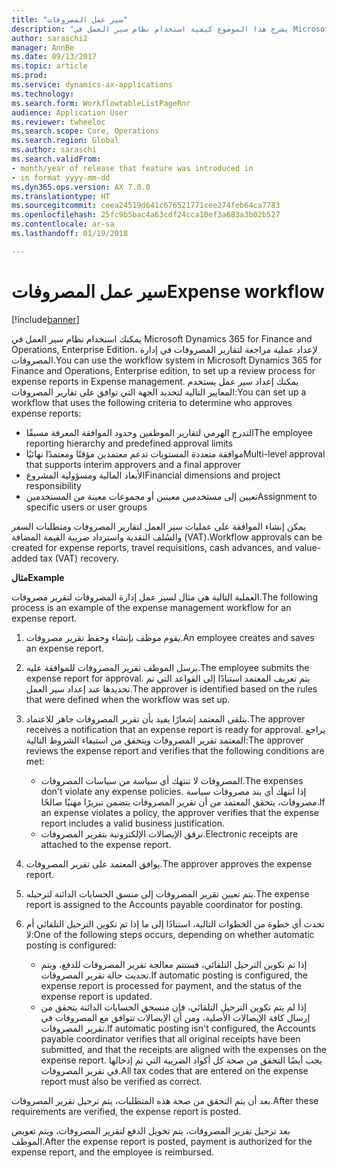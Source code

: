 ```yaml
---
title: "سير عمل المصروفات"
description: "يشرح هذا الموضوع كيفية استخدام نظام سير العمل في Microsoft Dynamics 365 for Finance and Operations, Enterprise Edition، لإعداد عملية مراجعة لتقارير المصروفات في إدارة المصروفات."
author: saraschi2
manager: AnnBe
ms.date: 09/13/2017
ms.topic: article
ms.prod: 
ms.service: dynamics-ax-applications
ms.technology: 
ms.search.form: WorkflowtableListPageRnr
audience: Application User
ms.reviewer: twheeloc
ms.search.scope: Core, Operations
ms.search.region: Global
ms.author: saraschi
ms.search.validFrom:
- month/year of release that feature was introduced in
- in format yyyy-mm-dd
ms.dyn365.ops.version: AX 7.0.0
ms.translationtype: HT
ms.sourcegitcommit: ceea24519d641c676521771cee274feb64ca7783
ms.openlocfilehash: 25fc9b5bac4a63cdf24cca10ef3a683a3b02b527
ms.contentlocale: ar-sa
ms.lasthandoff: 01/19/2018

---
```


# <a name="expense-workflow"></a><span data-ttu-id="3e8b3-103">سير عمل المصروفات</span><span class="sxs-lookup"><span data-stu-id="3e8b3-103">Expense workflow</span></span>

[!include[banner](../includes/banner.md)]

<span data-ttu-id="3e8b3-104">يمكنك استخدام نظام سير العمل في Microsoft Dynamics 365 for Finance and Operations, Enterprise Edition، لإعداد عملية مراجعة لتقارير المصروفات في إدارة المصروفات.</span><span class="sxs-lookup"><span data-stu-id="3e8b3-104">You can use the workflow system in Microsoft Dynamics 365 for Finance and Operations, Enterprise edition, to set up a review process for expense reports in Expense management.</span></span> <span data-ttu-id="3e8b3-105">يمكنك إعداد سير عمل يستخدم المعايير التالية لتحديد الجهة التي توافق على تقارير المصروفات:</span><span class="sxs-lookup"><span data-stu-id="3e8b3-105">You can set up a workflow that uses the following criteria to determine who approves expense reports:</span></span>

- <span data-ttu-id="3e8b3-106">التدرج الهرمي لتقارير الموظفين وحدود الموافقة المعرفة مسبقًا</span><span class="sxs-lookup"><span data-stu-id="3e8b3-106">The employee reporting hierarchy and predefined approval limits</span></span>
- <span data-ttu-id="3e8b3-107">موافقة متعددة المستويات تدعم معتمدين مؤقتًا ومعتمدًا نهائيًا</span><span class="sxs-lookup"><span data-stu-id="3e8b3-107">Multi-level approval that supports interim approvers and a final approver</span></span>
- <span data-ttu-id="3e8b3-108">الأبعاد المالية ومسؤولية المشروع</span><span class="sxs-lookup"><span data-stu-id="3e8b3-108">Financial dimensions and project responsibility</span></span>
- <span data-ttu-id="3e8b3-109">تعيين إلى مستخدمين معينين أو مجموعات معينة من المستخدمين</span><span class="sxs-lookup"><span data-stu-id="3e8b3-109">Assignment to specific users or user groups</span></span>

<span data-ttu-id="3e8b3-110">يمكن إنشاء الموافقة على عمليات سير العمل لتقارير المصروفات ومتطلبات السفر والسُلف النقدية‬ واسترداد ضريبة القيمة المضافة (VAT).</span><span class="sxs-lookup"><span data-stu-id="3e8b3-110">Workflow approvals can be created for expense reports, travel requisitions, cash advances, and value-added tax (VAT) recovery.</span></span>

<span data-ttu-id="3e8b3-111">**مثال**</span><span class="sxs-lookup"><span data-stu-id="3e8b3-111">**Example**</span></span>

<span data-ttu-id="3e8b3-112">العملية التالية هي مثال لسير عمل إدارة المصروفات لتقرير مصروفات.</span><span class="sxs-lookup"><span data-stu-id="3e8b3-112">The following process is an example of the expense management workflow for an expense report.</span></span>

1. <span data-ttu-id="3e8b3-113">يقوم موظف بإنشاء وحفظ تقرير مصروفات.</span><span class="sxs-lookup"><span data-stu-id="3e8b3-113">An employee creates and saves an expense report.</span></span>
2. <span data-ttu-id="3e8b3-114">يرسل الموظف تقرير المصروفات للموافقة عليه.</span><span class="sxs-lookup"><span data-stu-id="3e8b3-114">The employee submits the expense report for approval.</span></span> <span data-ttu-id="3e8b3-115">يتم تعريف المعتمد استنادًا إلى القواعد التي تم تحديدها عند إعداد سير العمل.</span><span class="sxs-lookup"><span data-stu-id="3e8b3-115">The approver is identified based on the rules that were defined when the workflow was set up.</span></span>
3. <span data-ttu-id="3e8b3-116">يتلقى المعتمد إشعارًا يفيد بأن تقرير المصروفات جاهز للاعتماد.</span><span class="sxs-lookup"><span data-stu-id="3e8b3-116">The approver receives a notification that an expense report is ready for approval.</span></span> <span data-ttu-id="3e8b3-117">يراجع المعتمد تقرير المصروفات ويتحقق من استيفاء الشروط التالية:</span><span class="sxs-lookup"><span data-stu-id="3e8b3-117">The approver reviews the expense report and verifies that the following conditions are met:</span></span>

    - <span data-ttu-id="3e8b3-118">المصروفات لا تنتهك أي سياسة من سياسات المصروفات.</span><span class="sxs-lookup"><span data-stu-id="3e8b3-118">The expenses don't violate any expense policies.</span></span> <span data-ttu-id="3e8b3-119">إذا انتهك أي بند مصروفات سياسة مصروفات، يتحقق المعتمد من أن تقرير المصروفات يتضمن تبريرًا مهنيًا صالحًا.</span><span class="sxs-lookup"><span data-stu-id="3e8b3-119">If an expense violates a policy, the approver verifies that the expense report includes a valid business justification.</span></span>
    - <span data-ttu-id="3e8b3-120">ترفق الإيصالات الإلكترونية بتقرير المصروفات.</span><span class="sxs-lookup"><span data-stu-id="3e8b3-120">Electronic receipts are attached to the expense report.</span></span>

4. <span data-ttu-id="3e8b3-121">يوافق المعتمد على تقرير المصروفات.</span><span class="sxs-lookup"><span data-stu-id="3e8b3-121">The approver approves the expense report.</span></span>
5. <span data-ttu-id="3e8b3-122">يتم تعيين تقرير المصروفات إلى منسق الحسابات الدائنة لترحيله.</span><span class="sxs-lookup"><span data-stu-id="3e8b3-122">The expense report is assigned to the Accounts payable coordinator for posting.</span></span>
6. <span data-ttu-id="3e8b3-123">تحدث أي خطوة من الخطوات التالية، استنادًا إلى ما إذا تم تكوين الترحيل التلقائي أم لا:</span><span class="sxs-lookup"><span data-stu-id="3e8b3-123">One of the following steps occurs, depending on whether automatic posting is configured:</span></span>

    - <span data-ttu-id="3e8b3-124">إذا تم تكوين الترحيل التلقائي، فستتم معالجة تقرير المصروفات للدفع، ويتم تحديث حالة تقرير المصروفات.</span><span class="sxs-lookup"><span data-stu-id="3e8b3-124">If automatic posting is configured, the expense report is processed for payment, and the status of the expense report is updated.</span></span>
    - <span data-ttu-id="3e8b3-125">إذا لم يتم تكوين الترحيل التلقائي، فإن منسحق الحسابات الدائنة يتحقق من إرسال كافة الإيصالات الأصلية، ومن أن الإيصالات تتوافق مع المصروفات في تقرير المصروفات.</span><span class="sxs-lookup"><span data-stu-id="3e8b3-125">If automatic posting isn't configured, the Accounts payable coordinator verifies that all original receipts have been submitted, and that the receipts are aligned with the expenses on the expense report.</span></span> <span data-ttu-id="3e8b3-126">يجب أيضًا التحقق من صحة كل أكواد الضريبة التي تم إدخالها في تقرير المصروفات.</span><span class="sxs-lookup"><span data-stu-id="3e8b3-126">All tax codes that are entered on the expense report must also be verified as correct.</span></span>

<span data-ttu-id="3e8b3-127">بعد أن يتم التحقق من صحة هذه المتطلبات، يتم ترحيل تقرير المصروفات.</span><span class="sxs-lookup"><span data-stu-id="3e8b3-127">After these requirements are verified, the expense report is posted.</span></span>

<span data-ttu-id="3e8b3-128">بعد ترحيل تقرير المصروفات، يتم تخويل الدفع لتقرير المصروفات، ويتم تعويض الموظف.</span><span class="sxs-lookup"><span data-stu-id="3e8b3-128">After the expense report is posted, payment is authorized for the expense report, and the employee is reimbursed.</span></span>

